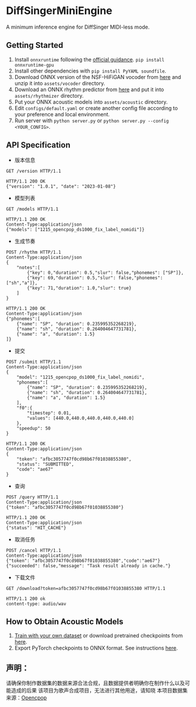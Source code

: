 # DiffSingerMiniEngine
A minimum inference engine for DiffSinger MIDI-less mode.

## Getting Started

1. Install `onnxruntime` following the [official guidance](https://onnxruntime.ai/). `pip install onnxruntime-gpu`
2. Install other dependencies with `pip install PyYAML soundfile`.
3. Download ONNX version of the NSF-HiFiGAN vocoder from [here](https://github.com/openvpi/vocoders/releases/tag/nsf-hifigan-v1) and unzip it into `assets/vocoder` directory.
4. Download an ONNX rhythm predictor from [here](https://github.com/openvpi/DiffSinger/releases/tag/v1.4.1) and put it into `assets/rhythmizer` directory.
5. Put your ONNX acoustic models into `assets/acoustic` directory.
6. Edit `configs/default.yaml` or create another config file according to your preference and local environment.
7. Run server with `python server.py` or `python server.py --config <YOUR_CONFIG>`.

## API Specification
* 版本信息

```
GET /version HTTP/1.1

HTTP/1.1 200 OK
{"version": "1.0.1", "date": "2023-01-08"}
```

* 模型列表
```
GET /models HTTP/1.1

HTTP/1.1 200 OK
Content-Type:application/json
{"models": ["1215_opencpop_ds1000_fix_label_nomidi"]}
```
* 生成节奏
```
POST /rhythm HTTP/1.1
Content-Type:application/json
{
    "notes":[
        {"key": 0,"duration": 0.5,"slur": false,"phonemes": ["SP"]},
        {"key": 69,"duration": 0.5,"slur": false,"phonemes": ["sh","a"]},
        {"key": 71,"duration": 1.0,"slur": true}
    ]
}

HTTP/1.1 200 OK
Content-Type:application/json
{"phonemes":[
    {"name": "SP", "duration": 0.235995352268219}, 
    {"name": "sh", "duration": 0.264004647731781}, 
    {"name": "a", "duration": 1.5}
]}
```

* 提交
```
POST /submit HTTP/1.1
Content-Type:application/json
{
    "model": "1215_opencpop_ds1000_fix_label_nomidi",
    "phonemes":[
        {"name": "SP", "duration": 0.235995352268219}, 
        {"name": "sh", "duration": 0.264004647731781}, 
        {"name": "a", "duration": 1.5}
    ],
    "f0":{
        "timestep": 0.01,
        "values": [440.0,440.0,440.0,440.0,440.0]
    },
    "speedup": 50
}

HTTP/1.1 200 OK
Content-Type:application/json
{
    "token": "afbc3057747f0cd98b67f01038855380",
    "status": "SUBMITTED",
    "code": "ae67"
}
```
* 查询
```
POST /query HTTP/1.1
Content-Type:application/json
{"token": "afbc3057747f0cd98b67f01038855380"}

HTTP/1.1 200 OK
Content-Type:application/json
{"status": "HIT_CACHE"}
```

* 取消任务
```
POST /cancel HTTP/1.1
Content-Type:application/json
{"token": "afbc3057747f0cd98b67f01038855380","code":"ae67"}
{"succeeded": false,"message": "Task result already in cache."}
```
* 下载文件
```
GET /download?token=afbc3057747f0cd98b67f01038855380 HTTP/1.1

HTTP/1.1 200 ok
content-type: audio/wav
```

## How to Obtain Acoustic Models

1. [Train with your own dataset](https://github.com/openvpi/DiffSinger/blob/refactor/pipelines/no_midi_preparation.ipynb) or download pretrained checkpoints from [here](https://github.com/openvpi/DiffSinger/releases/tag/v1.4.0).
2. Export PyTorch checkpoints to ONNX format. See instructions [here](https://github.com/openvpi/DiffSinger/blob/refactor/docs/README-SVS-onnx.md).

## 声明：
 请确保你制作数据集的数据来源合法合规，且数据提供者明确你在制作什么以及可能造成的后果 
 该项目为歌声合成项目，无法进行其他用途，请知晓
 本项目数据集来源：[Opencpop](https://wenet.org.cn/opencpop/liscense/)
 
